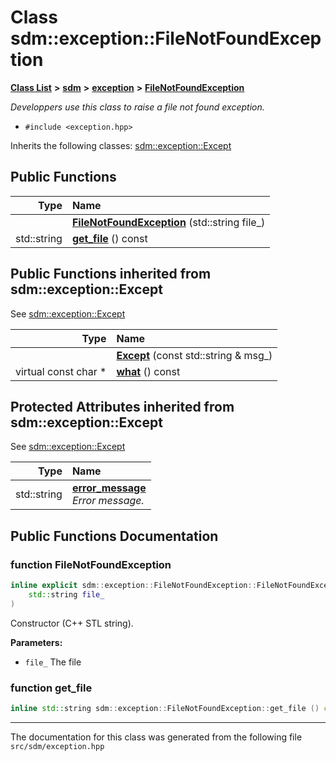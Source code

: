 
<NavBar active_item_id="2"/>

# Class sdm::exception::FileNotFoundException


[**Class List**](annotated.md) **>** [**sdm**](namespacesdm.md) **>** [**exception**](namespacesdm_1_1exception.md) **>** [**FileNotFoundException**](classsdm_1_1exception_1_1FileNotFoundException.md)



_Developpers use this class to raise a file not found exception._ 

* `#include <exception.hpp>`



Inherits the following classes: [sdm::exception::Except](classsdm_1_1exception_1_1Except.md)
















## Public Functions

| Type | Name |
| ---: | :--- |
|   | [**FileNotFoundException**](classsdm_1_1exception_1_1FileNotFoundException.md#function-filenotfoundexception) (std::string file\_) <br> |
|  std::string | [**get\_file**](classsdm_1_1exception_1_1FileNotFoundException.md#function-get-file) () const<br> |

## Public Functions inherited from sdm::exception::Except

See [sdm::exception::Except](classsdm_1_1exception_1_1Except.md)

| Type | Name |
| ---: | :--- |
|   | [**Except**](classsdm_1_1exception_1_1Except.md#function-except) (const std::string & msg\_) <br> |
| virtual const char \* | [**what**](classsdm_1_1exception_1_1Except.md#function-what) () const<br> |








## Protected Attributes inherited from sdm::exception::Except

See [sdm::exception::Except](classsdm_1_1exception_1_1Except.md)

| Type | Name |
| ---: | :--- |
|  std::string | [**error\_message**](classsdm_1_1exception_1_1Except.md#variable-error-message)  <br>_Error message._  |







## Public Functions Documentation


### function FileNotFoundException 


```cpp
inline explicit sdm::exception::FileNotFoundException::FileNotFoundException (
    std::string file_
) 
```


Constructor (C++ STL string). 

**Parameters:**


* `file_` The file 



        

### function get\_file 


```cpp
inline std::string sdm::exception::FileNotFoundException::get_file () const
```



------------------------------
The documentation for this class was generated from the following file `src/sdm/exception.hpp`